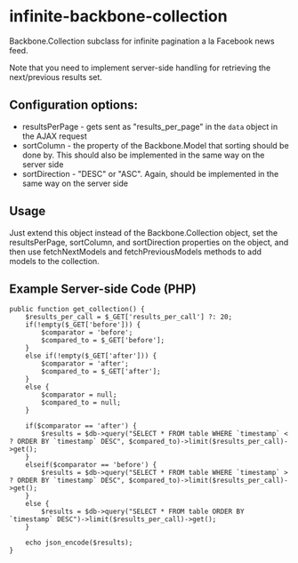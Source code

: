 infinite-backbone-collection
============================

Backbone.Collection subclass for infinite pagination a la Facebook news feed.

Note that you need to implement server-side handling for retrieving the next/previous results set. 
## Configuration options:

* resultsPerPage - gets sent as "results_per_page" in the `data` object in the AJAX request
* sortColumn - the property of the Backbone.Model that sorting should be done by. This should also be implemented in the same way on the server side
* sortDirection - "DESC" or "ASC". Again, should be implemented in the same way on the server side

## Usage
Just extend this object instead of the Backbone.Collection object, set the resultsPerPage, sortColumn, and sortDirection properties on the object, and then use fetchNextModels and fetchPreviousModels methods to add models to the collection.

## Example Server-side Code (PHP)

	public function get_collection() {
		$results_per_call = $_GET['results_per_call'] ?: 20;
		if(!empty($_GET['before'])) {
			$comparator = 'before';
			$compared_to = $_GET['before'];
		}
		else if(!empty($_GET['after'])) {
			$comparator = 'after';
			$compared_to = $_GET['after'];
		}
		else {
			$comparator = null;
			$compared_to = null;
		}

		if($comparator == 'after') {
			$results = $db->query("SELECT * FROM table WHERE `timestamp` < ? ORDER BY `timestamp` DESC", $compared_to)->limit($results_per_call)->get();
		}
		elseif($comparator == 'before') {
			$results = $db->query("SELECT * FROM table WHERE `timestamp` > ? ORDER BY `timestamp` DESC", $compared_to)->limit($results_per_call)->get();
		}
		else {
			$results = $db->query("SELECT * FROM table ORDER BY `timestamp` DESC")->limit($results_per_call)->get();
		}

		echo json_encode($results);
	}
